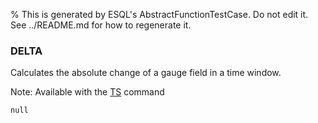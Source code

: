 % This is generated by ESQL's AbstractFunctionTestCase. Do not edit it. See ../README.md for how to regenerate it.

### DELTA
Calculates the absolute change of a gauge field in a time window.

Note: Available with the [TS](https://www.elastic.co/docs/reference/query-languages/esql/commands/source-commands#esql-ts) command

```esql
null
```
